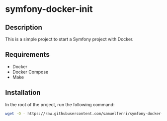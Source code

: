 # symfony-docker-init

## Description

This is a simple project to start a Symfony project with Docker.

## Requirements

- Docker
- Docker Compose
- Make

## Installation

In the root of the project, run the following command:

```bash
wget -O - https://raw.githubusercontent.com/samuelferri/symfony-docker-init/refs/heads/main/install.bash | bash
```

